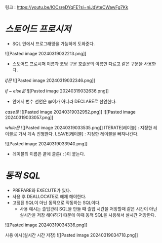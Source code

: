 링크 : https://youtu.be/IOCsreDYqFE?si=niJdVteCWawFg7Kk

# *스토어드 프로시저*
- SQL 안에서 프로그래밍을 가능하게 도와준다.

![[Pasted image 20240319032213.png]]
- 스토어드 프로시저 이름과 코딩 구문 호출문의 이름만 다르고 같은 구문을 사용한다.

*if문*
![[Pasted image 20240319032346.png]]

*if ~ else문*
![[Pasted image 20240319032636.png]]
- 안에서 변수 선언은 @이가 아니라 DECLARE로 선언한다.

*case문*
![[Pasted image 20240319032952.png]]
![[Pasted image 20240319033057.png]]


*while문*
![[Pasted image 20240319033535.png]]
ITERATE[레이블] : 지정한 레이블로 가서 계속 진행한다.
LEAVE[레이블] : 지정한 레이블을 빠져나간다.

![[Pasted image 20240319033940.png]]
- 레이블의 이름은 끝에 클론( : )이 붙는다.

# *동적 SQL*
- PREPARE와 EXECUTE가 있다.
- 사용 후 DEALLOCATE로 해제 해야한다.
- 고정된 SQL이 아닌 동적으로 작동하는 SQL이다.
	- 사용 예시는 출입관리 SQL을 만들 때 출입 시간을 저장할때 같은 시간이 아닌 
	  실시간을 저장 해야하기 떄문에 이때 동적 SQL을 사용해서 실시간 저장한다.

![[Pasted image 20240319034336.png]]

사용 예시(실시간 시간 저장)
![[Pasted image 20240319034718.png]]
